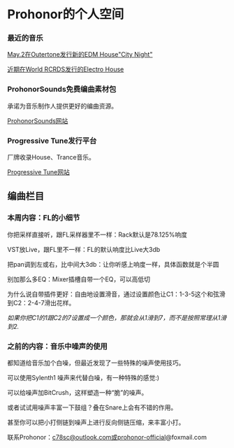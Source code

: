 # Prohonor的个人空间

### 最近的音乐

[May.2在Outertone发行新的EDM House"City Night"](https://music.163.com/#/song?id=1944477493)

[近期在World RCRDS发行的Electro House](https://music.163.com/#/song?id=1942321872)

### ProhonorSounds免费编曲素材包

承诺为音乐制作人提供更好的编曲资源。

[ProhonorSounds网站](https://progressive-tune.github.io/ProhonorSounds)

### Progressive Tune发行平台

厂牌收录House、Trance音乐。

[Progressive Tune网站](https://progressive-tune.github.io/ptr)

## 编曲栏目

### 本周内容：FL的小细节

你把采样直接听，跟FL采样器里不一样：Rack默认是78.125%响度

VST放Live，跟FL里不一样：FL的默认响度比Live大3db

把pan调到左或右，比中间大3db：让你听感上响度一样，具体函数就是个半圆

别加那么多EQ：Mixer插槽自带一个EQ，可以高低切

为什么说自带插件更好：自由地设置滑音，通过设置颜色让C1：1-3-5这个和弦滑到C2：2-4-7滑出花样。

*如果你把C1的1跟C2的7设置成一个颜色，那就会从1滑到7，而不是按照常理从1滑到2.*

### 之前的内容：音乐中噪声的使用

都知道给音乐加个白噪，但最近发现了一些特殊的噪声使用技巧。

可以使用Sylenth1 噪声来代替白噪，有一种特殊的感觉:)

可以给噪声加BitCrush，这样塑造一种“脆”的噪声。

或者试试用噪声丰富一下鼓组？叠在Snare上会有不错的作用。

甚至你可以把小打侧链到噪声上进行反向侧链压缩，来丰富小打。

联系Prohonor：c78sc@outlook.com或prohonor-official@foxmail.com
